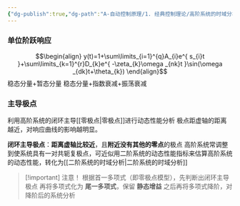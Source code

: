 ```yaml
---
{"dg-publish":true,"dg-path":"A-自动控制原理/1. 经典控制理论/高阶系统的时域分析.md","permalink":"/A-自动控制原理/1. 经典控制理论/高阶系统的时域分析/","dgPassFrontmatter":true,"noteIcon":"","created":"2024-04-16T13:01:27.500+08:00","updated":"2025-04-14T11:46:49.168+08:00"}
---
```


### 单位阶跃响应
$$\begin{align}
y(t)=1+\sum\limits_{i=1}^{q}A_{i}e^{ s_{i}t }+\sum\limits_{k=1}^{r}D_{k}e^{ -\zeta_{k}\omega _{nk}t }\sin(\omega _{dk}t+\theta_{k})
\end{align}$$
稳态分量+暂态分量
稳态分量+指数衰减+振荡衰减
### 主导极点
利用高阶系统的闭环主导[[零极点\|零极点]]进行动态性能分析
极点距虚轴的距离越近，对响应曲线的影响越明显。

**闭环主导极点**：**距离虚轴比较近**，且**附近没有其他的零点**的极点 
高阶系统常调整到使系统具有一对共轭复极点，可近似用二阶系统的动态性能指标来估算高阶系统的动态性能，转化为[[二阶系统的时域分析\|二阶系统的时域分析]]

>[!important] 注意！
>根据首一多项式（即零极点模型），先判断出闭环主导极点
>再将多项式化为 **尾一多项式**，保留 **静态增益**
> 之后再将多项式降阶，对降阶后的系统分析


